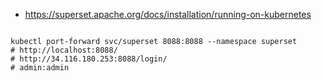 
* https://superset.apache.org/docs/installation/running-on-kubernetes

~~~shell

kubectl port-forward svc/superset 8088:8088 --namespace superset
# http://localhost:8088/
# http://34.116.180.253:8088/login/
# admin:admin
~~~
